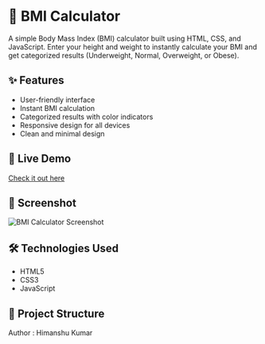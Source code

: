 # 🧮 BMI Calculator

A simple Body Mass Index (BMI) calculator built using HTML, CSS, and JavaScript. Enter your height and weight to instantly calculate your BMI and get categorized results (Underweight, Normal, Overweight, or Obese).

## ✨ Features

- User-friendly interface
- Instant BMI calculation
- Categorized results with color indicators
- Responsive design for all devices
- Clean and minimal design

## 🚀 Live Demo

[Check it out here](#) <!-- Replace with your GitHub Pages or live URL -->

## 📸 Screenshot

![BMI Calculator Screenshot](screenshot.png) <!-- Replace with actual image or remove this section -->

## 🛠️ Technologies Used

- HTML5
- CSS3
- JavaScript 

## 📂 Project Structure




Author : Himanshu Kumar
